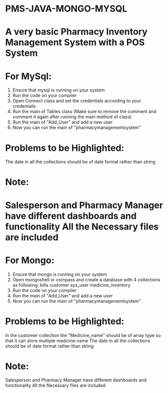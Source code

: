 # PMS-JAVA-MONGO-MYSQL
A very basic Pharmacy Inventory Management System with a POS System 
======================================
# For MySql:
1) Ensure that mysql is running on your system
2) Run the code on your compiler
3) Open Connect class and set the credentials according to your credentails
4) Run the main of Tables class (Make sure to remove the comment and comment it again after running the main method of class)
5) Run the main of "Add_User" and add a new user
6) Now you can run the main of "pharmacymanagementsystem"
# Problems to be Highlighted:
 The date in all the collections should be of date format rather than string 
# Note:
  Salesperson and Pharmacy Manager have different dashboards and functionality
  All the Necessary files are included
===========================================
# For Mongo: 
1) Ensure that mongo is running on your system
2) Open mongoshell or compass and create a database with 4 collections as following:
    bills
    customer
    sys_user
    medicine_inventory
3) Run the code on your compiler
4) Run the main of "Add_User" and add a new user
5) Now you can run the main of "pharmacymanagementsystem"
# Problems to be Highlighted:
  In the customer collection the "Medicine_name" should be of array type so that it can store multiple medicine name
  The date in all the collections should be of date format rather than string 
# Note:
  Salesperson and Pharmacy Manager have different dashboards and functionality
  All the Necessary files are included
